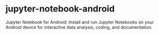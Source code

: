 # jupyter-notebook-android
Jupyter Notebook for Android: Install and run Jupyter Notebooks on your Android device for interactive data analysis, coding, and documentation.
